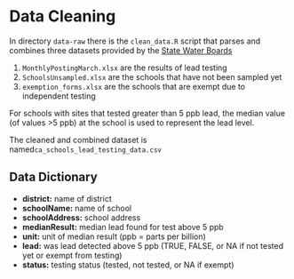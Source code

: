 # Data Cleaning

In directory `data-raw` there is the `clean_data.R` script that parses and combines three datasets provided by the [State Water Boards](https://www.waterboards.ca.gov/drinking_water/certlic/drinkingwater/leadsamplinginschools.html)

1. `MonthlyPostingMarch.xlsx` are the results of lead testing
2. `SchoolsUnsampled.xlsx` are the schools that have not been sampled yet
3. `exemption_forms.xlsx` are the schools that are exempt due to independent testing

For schools with sites that tested greater than 5 ppb lead, the median value (of values >5 ppb) at the school is used to represent the lead level.

The cleaned and combined dataset is named`ca_schools_lead_testing_data.csv`

## Data Dictionary

* **district:** name of district
* **schoolName:** name of school     
* **schoolAddress:** school address  
* **medianResult:** median lead found for test above 5 ppb
* **unit:** unit of median result (ppb = parts per billion)
* **lead:** was lead detected above 5 ppb (TRUE, FALSE, or NA if not tested yet or exempt from testing)
* **status:** testing status (tested, not tested, or NA if exempt)
